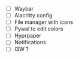 - [ ] Waybar
- [ ] Alacritty config
- [ ] File manager with icons
- [ ] Pywal to edit colors
- [ ] Hyprpaper
- [ ] Notifications
- [ ] I3W ?